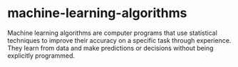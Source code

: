 # machine-learning-algorithms
Machine learning algorithms are computer programs that use statistical techniques to improve their accuracy on a specific task through experience. They learn from data and make predictions or decisions without being explicitly programmed. 
